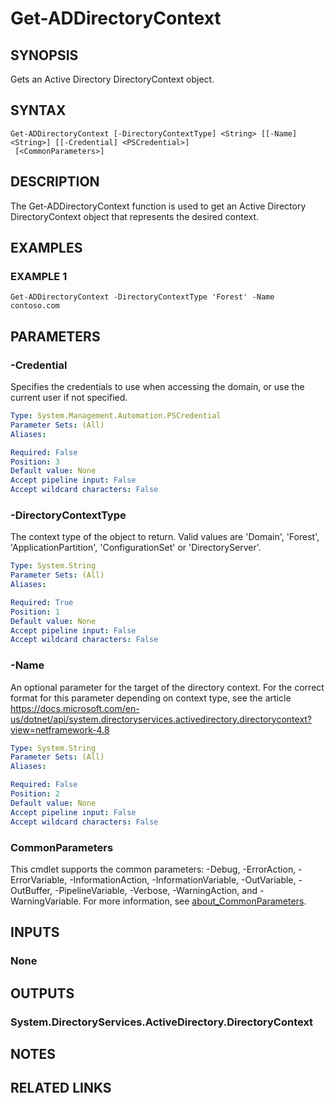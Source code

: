 
# Get-ADDirectoryContext

## SYNOPSIS
Gets an Active Directory DirectoryContext object.

## SYNTAX

```
Get-ADDirectoryContext [-DirectoryContextType] <String> [[-Name] <String>] [[-Credential] <PSCredential>]
 [<CommonParameters>]
```

## DESCRIPTION
The Get-ADDirectoryContext function is used to get an Active Directory DirectoryContext object that represents
the desired context.

## EXAMPLES

### EXAMPLE 1
```
Get-ADDirectoryContext -DirectoryContextType 'Forest' -Name contoso.com
```

## PARAMETERS

### -Credential
Specifies the credentials to use when accessing the domain, or use the current user if not specified.

```yaml
Type: System.Management.Automation.PSCredential
Parameter Sets: (All)
Aliases:

Required: False
Position: 3
Default value: None
Accept pipeline input: False
Accept wildcard characters: False
```

### -DirectoryContextType
The context type of the object to return.
Valid values are 'Domain', 'Forest', 'ApplicationPartition',
'ConfigurationSet' or 'DirectoryServer'.

```yaml
Type: System.String
Parameter Sets: (All)
Aliases:

Required: True
Position: 1
Default value: None
Accept pipeline input: False
Accept wildcard characters: False
```

### -Name
An optional parameter for the target of the directory context.
For the correct format for this parameter
depending on context type, see the article
https://docs.microsoft.com/en-us/dotnet/api/system.directoryservices.activedirectory.directorycontext?view=netframework-4.8

```yaml
Type: System.String
Parameter Sets: (All)
Aliases:

Required: False
Position: 2
Default value: None
Accept pipeline input: False
Accept wildcard characters: False
```

### CommonParameters
This cmdlet supports the common parameters: -Debug, -ErrorAction, -ErrorVariable, -InformationAction, -InformationVariable, -OutVariable, -OutBuffer, -PipelineVariable, -Verbose, -WarningAction, and -WarningVariable. For more information, see [about_CommonParameters](http://go.microsoft.com/fwlink/?LinkID=113216).

## INPUTS

### None
## OUTPUTS

### System.DirectoryServices.ActiveDirectory.DirectoryContext
## NOTES

## RELATED LINKS
